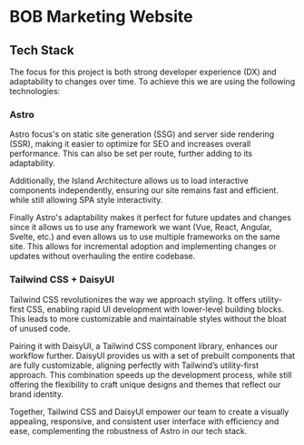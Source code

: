 # BOB Marketing Website


## Tech Stack
The focus for this project is both strong developer experience (DX) and adaptability to changes over time. To achieve this we are using the following technologies:

### Astro
Astro focus's on static site generation (SSG) and server side rendering (SSR), making it easier to optimize for SEO and increases overall performance. This can also be set per route, further adding to its adaptability.

Additionally, the Island Architecture allows us to load interactive components independently, ensuring our site remains fast and efficient. while still allowing SPA style interactivity.

Finally Astro's adaptability makes it perfect for future updates and changes since it allows us to use any framework we want (Vue, React, Angular, Svelte, etc.) and even allows us to use multiple frameworks on the same site. This allows for incremental adoption and implementing changes or updates without overhauling the entire codebase.

### Tailwind CSS + DaisyUI

Tailwind CSS revolutionizes the way we approach styling. It offers utility-first CSS, enabling rapid UI development with lower-level building blocks. This leads to more customizable and maintainable styles without the bloat of unused code.

Pairing it with DaisyUI, a Tailwind CSS component library, enhances our workflow further. DaisyUI provides us with a set of prebuilt components that are fully customizable, aligning perfectly with Tailwind’s utility-first approach. This combination speeds up the development process, while still offering the flexibility to craft unique designs and themes that reflect our brand identity.

Together, Tailwind CSS and DaisyUI empower our team to create a visually appealing, responsive, and consistent user interface with efficiency and ease, complementing the robustness of Astro in our tech stack.